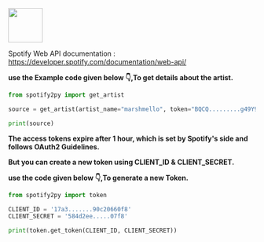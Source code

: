 <img src="https://image.flaticon.com/icons/png/512/2111/2111685.png" width="70px">

Spotify Web API documentation : https://developer.spotify.com/documentation/web-api/

**use the Example code given below 👇,To get details about the artist.**

```py
from spotify2py import get_artist

source = get_artist(artist_name="marshmello", token="BQCQ.........g49Y9t3Y")

print(source)
```

**The access tokens expire after 1 hour, which is set by Spotify's side and follows OAuth2 Guidelines.**

**But you can create a new token using CLIENT_ID & CLIENT_SECRET.**

**use the code given below 👇,To generate a new Token.**

```py
from spotify2py import token

CLIENT_ID = '17a3.......90c20660f8'
CLIENT_SECRET = '584d2ee.....07f8'

print(token.get_token(CLIENT_ID, CLIENT_SECRET))
```

